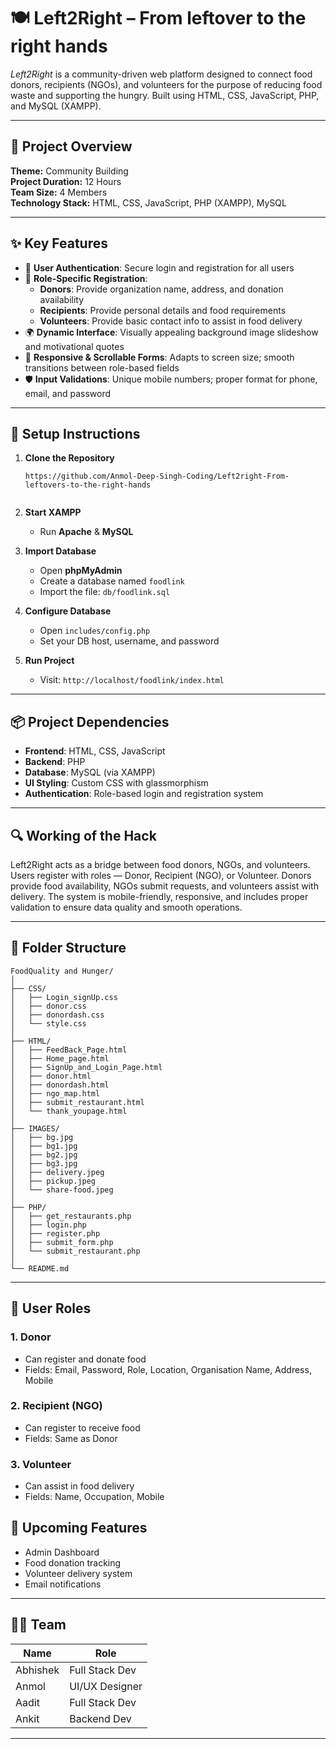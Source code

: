 
# 🍽 Left2Right – From leftover to the right hands

*Left2Right* is a community-driven web platform designed to connect food donors, recipients (NGOs), and volunteers for the purpose of reducing food waste and supporting the hungry. Built using HTML, CSS, JavaScript, PHP, and MySQL (XAMPP).

---

## 🧠 Project Overview

**Theme:** Community Building  
**Project Duration:** 12 Hours  
**Team Size:** 4 Members  
**Technology Stack:** HTML, CSS, JavaScript, PHP (XAMPP), MySQL

---

## ✨ Key Features

- 🔐 **User Authentication**: Secure login and registration for all users
- 👤 **Role-Specific Registration**:
  - **Donors**: Provide organization name, address, and donation availability
  - **Recipients**: Provide personal details and food requirements
  - **Volunteers**: Provide basic contact info to assist in food delivery
- 🌍 **Dynamic Interface**: Visually appealing background image slideshow and motivational quotes
- 📱 **Responsive & Scrollable Forms**: Adapts to screen size; smooth transitions between role-based fields
- 🛡️ **Input Validations**: Unique mobile numbers; proper format for phone, email, and password

---


## 🔧 Setup Instructions

1. **Clone the Repository**
   ```
   https://github.com/Anmol-Deep-Singh-Coding/Left2right-From-leftovers-to-the-right-hands
  
   ```

2. **Start XAMPP**
   - Run **Apache** & **MySQL**

3. **Import Database**
   - Open **phpMyAdmin**
   - Create a database named `foodlink`
   - Import the file: `db/foodlink.sql`

4. **Configure Database**
   - Open `includes/config.php`
   - Set your DB host, username, and password

5. **Run Project**
   - Visit: `http://localhost/foodlink/index.html`

---

## 📦 Project Dependencies

- **Frontend**: HTML, CSS, JavaScript  
- **Backend**: PHP  
- **Database**: MySQL (via XAMPP)  
- **UI Styling**: Custom CSS with glassmorphism  
- **Authentication**: Role-based login and registration system

---

## 🔍 Working of the Hack

Left2Right acts as a bridge between food donors, NGOs, and volunteers. Users register with roles — Donor, Recipient (NGO), or Volunteer. Donors provide food availability, NGOs submit requests, and volunteers assist with delivery. The system is mobile-friendly, responsive, and includes proper validation to ensure data quality and smooth operations.

---

## 📁 Folder Structure

```
FoodQuality and Hunger/
│
├── CSS/
│   ├── Login_signUp.css
│   ├── donor.css
│   ├── donordash.css
│   └── style.css
│
├── HTML/
│   ├── FeedBack_Page.html
│   ├── Home_page.html
│   ├── SignUp_and_Login_Page.html
│   ├── donor.html
│   ├── donordash.html
│   ├── ngo_map.html
│   ├── submit_restaurant.html
│   └── thank_youpage.html
│
├── IMAGES/
│   ├── bg.jpg
│   ├── bg1.jpg
│   ├── bg2.jpg
│   ├── bg3.jpg
│   ├── delivery.jpeg
│   ├── pickup.jpeg
│   └── share-food.jpeg
│
├── PHP/
│   ├── get_restaurants.php
│   ├── login.php
│   ├── register.php
│   ├── submit_form.php
│   └── submit_restaurant.php
│
└── README.md

```

---

## 👥 User Roles

### 1. Donor
- Can register and donate food  
- Fields: Email, Password, Role, Location, Organisation Name, Address, Mobile

### 2. Recipient (NGO)
- Can register to receive food  
- Fields: Same as Donor

### 3. Volunteer
- Can assist in food delivery  
- Fields: Name, Occupation, Mobile



## 🚀 Upcoming Features

- Admin Dashboard  
- Food donation tracking  
- Volunteer delivery system  
- Email notifications

---

## 👨‍💻 Team

| Name        | Role             |
|-------------|------------------|
| Abhishek    | Full Stack Dev   |
| Anmol       | UI/UX Designer   |
| Aadit       | Full Stack Dev   |
| Ankit       | Backend Dev      |

---



